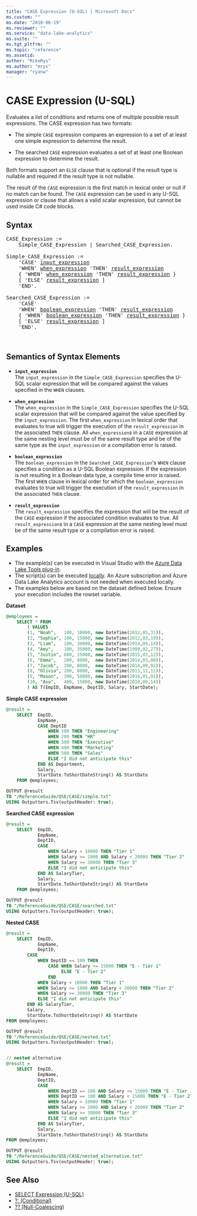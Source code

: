 ```yaml
---
title: "CASE Expression (U-SQL) | Microsoft Docs"
ms.custom: ""
ms.date: "2018-06-19"
ms.reviewer: ""
ms.service: "data-lake-analytics"
ms.suite: ""
ms.tgt_pltfrm: ""
ms.topic: "reference"
ms.assetid: 
author: "MikeRys"
ms.author: "mrys"
manager: "ryanw"
---
```


# CASE Expression (U-SQL)
Evaluates a list of conditions and returns one of multiple possible result expressions.  The CASE expression has two formats:

 - The simple `CASE` expression compares an expression to a set of at least one simple expression to determine the result. 

 - The searched `CASE` expression evaluates a set of at least one Boolean expression to determine the result. 

Both formats support an `ELSE` clause that is optional if the result type is nullable and required if the result type is not nullable. 

The result of the `CASE` expression is the first match in lexical order or null if no match can be found.  The `CASE` expression can be used in any U-SQL expression or clause that allows a valid scalar expression, but cannot be used inside C# code blocks.


## Syntax
<pre>
CASE_Expression := 
    Simple_CASE_Expression | Searched_CASE_Expression.

Simple_CASE_Expression :=
    'CASE' <a href="#input_exp">input_expression</a> 
    'WHEN' <a href="#when_exp">when_expression</a> 'THEN' <a href="#result_exp">result_expression</a>
    { 'WHEN' <a href="#when_exp">when_expression</a> 'THEN' <a href="#result_exp">result_expression</a> }
    [ 'ELSE' <a href="#result_exp">result_expression</a> ]
    'END'.

Searched_CASE_Expression :=
    'CASE' 
    'WHEN' <a href="#bool_exp">boolean_expression</a> 'THEN' <a href="#result_exp">result_expression</a>
    { 'WHEN' <a href="#bool_exp">boolean_expression</a> 'THEN' <a href="#result_exp">result_expression</a> }
    [ 'ELSE' <a href="#result_exp">result_expression</a> ]
    'END'.
</pre>
<br />

## Semantics of Syntax Elements  
- <a name="input_exp"></a>**`input_expression`**  
The `input_expression` in the `Simple_CASE_Expression` specifies the U-SQL scalar expression that will be compared against the values specified in the `WHEN` clauses.

- <a name="when_exp"></a>**`when_expression`**  
The `when_expression` in the `Simple_CASE_Expression` specifies the U-SQL scalar expression that will be compared against the value specified by the `input_expression`. The first `when_expression` in lexical order that evaluates to true will trigger the execution of the `result_expression` in the associated `THEN` clause. All `when_expression`s in a `CASE` expression at the same nesting level must be of the same result type and be of the same type as the `input_expression` or a compilation error is raised.

- <a name="bool_exp"></a>**`boolean_expression`**  
The `boolean_expression` in the `Searched_CASE_Expression`'s  `WHEN` clause specifies a condition as a U-SQL Boolean expression. If the expression is not resulting in a Boolean data type, a compile time error is raised. The first  `WHEN` clause in lexical order for which the `boolean_expression`  evaluates to true will trigger the execution of the `result_expression` in the associated `THEN` clause. 

- <a name="result_exp"></a>**`result_expression`**  
The `result_expression` specifies the expression that will be the result of the `CASE` expression if the associated condition evaluates to true. All `result_expression`s in a `CASE` expression at the same nesting level must be of the same result type or a compilation error is raised.


## Examples
- The example(s) can be executed in Visual Studio with the [Azure Data Lake Tools plug-in](https://www.microsoft.com/download/details.aspx?id=49504).  
- The script(s) can be executed [locally](https://docs.microsoft.com/azure/data-lake-analytics/data-lake-analytics-data-lake-tools-local-run).  An Azure subscription and Azure Data Lake Analytics account is not needed when executed locally.  
- The examples below are based on the dataset defined below.  Ensure your execution includes the rowset variable.  

**Dataset**  
```sql
@employees = 
    SELECT * FROM 
        ( VALUES
        (1, "Noah",   100, 10000, new DateTime(2012,05,31)),
        (2, "Sophia", 100, 15000, new DateTime(2012,03,19)),
        (3, "Liam",   100, 30000, new DateTime(2014,09,14)),
        (4, "Amy",    100, 35000, new DateTime(1999,02,27)),
        (5, "Justin", 600, 15000, new DateTime(2015,01,12)),
        (6, "Emma",   200, 8000,  new DateTime(2014,03,08)),
        (7, "Jacob",  200, 8000,  new DateTime(2014,09,02)),
        (8, "Olivia", 200, 8000,  new DateTime(2013,12,11)),
        (9, "Mason",  300, 50000, new DateTime(2016,01,01)),
        (10, "Ava",   400, 15000, new DateTime(2014,09,14))
        ) AS T(EmpID, EmpName, DeptID, Salary, StartDate);
```

**Simple CASE expression**   
```sql 
@result = 
    SELECT  EmpID,
            EmpName,
            CASE DeptID
                WHEN 100 THEN "Engineering"
                WHEN 200 THEN "HR"
                WHEN 300 THEN "Executive"
                WHEN 400 THEN "Marketing"
                WHEN 500 THEN "Sales"
                ELSE "I did not anticipate this"
            END AS Department,
            Salary,
            StartDate.ToShortDateString() AS StartDate
    FROM @employees;

OUTPUT @result
TO "/ReferenceGuide/QSE/CASE/simple.txt"
USING Outputters.Tsv(outputHeader: true);
``` 

**Searched CASE expression**
```sql
@result = 
    SELECT  EmpID,
            EmpName,
            DeptID,
            CASE 
                WHEN Salary < 10000 THEN "Tier 1"
                WHEN Salary >= 1000 AND Salary < 20000 THEN "Tier 2"
                WHEN Salary >= 30000 THEN "Tier 3"
                ELSE "I did not anticipate this"
            END AS SalaryTier,
            Salary,
            StartDate.ToShortDateString() AS StartDate
    FROM @employees;

OUTPUT @result
TO "/ReferenceGuide/QSE/CASE/searched.txt"
USING Outputters.Tsv(outputHeader: true);
```

**Nested CASE**
```sql
@result =
    SELECT  EmpID,
            EmpName,
            DeptID,
		CASE 
            WHEN DeptID == 100 THEN 
			    CASE WHEN Salary <= 15000 THEN "E - Tier 1"
                     ELSE "E - Tier 2"
                END
            WHEN Salary < 10000 THEN "Tier 1"
            WHEN Salary >= 1000 AND Salary < 20000 THEN "Tier 2"
            WHEN Salary >= 30000 THEN "Tier 3"
            ELSE "I did not anticipate this"
        END AS SalaryTier,
        Salary,
        StartDate.ToShortDateString() AS StartDate
FROM @employees;

OUTPUT @result
TO "/ReferenceGuide/QSE/CASE/nested.txt"
USING Outputters.Tsv(outputHeader: true);


// nested alternative
@result =
    SELECT  EmpID,
            EmpName,
            DeptID,
		    CASE 
                WHEN DeptID == 100 AND Salary <= 15000 THEN "E - Tier 1"
                WHEN DeptID == 100 AND Salary < 15000 THEN "E - Tier 2"
                WHEN Salary < 10000 THEN "Tier 1"
                WHEN Salary >= 1000 AND Salary < 20000 THEN "Tier 2"
                WHEN Salary >= 30000 THEN "Tier 3"
                ELSE "I did not anticipate this"
            END AS SalaryTier,
            Salary,
            StartDate.ToShortDateString() AS StartDate
FROM @employees;

OUTPUT @result
TO "/ReferenceGuide/QSE/CASE/nested_alternative.txt"
USING Outputters.Tsv(outputHeader: true);
```

## See Also 
* [SELECT Expression (U-SQL)](select-expression-u-sql.md)
* [?: (Conditional)](csharp-functions-and-operators-u-sql.md#condl)
* [?? (Null-Coalescing)](csharp-functions-and-operators-u-sql.md#nullCoal)
